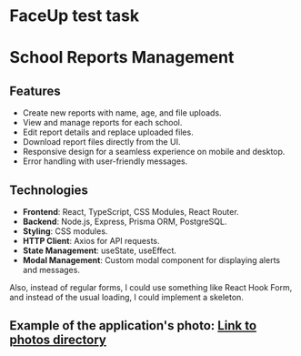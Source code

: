 # FaceUp test task

# School Reports Management

## Features
- Create new reports with name, age, and file uploads.
- View and manage reports for each school.
- Edit report details and replace uploaded files.
- Download report files directly from the UI.
- Responsive design for a seamless experience on mobile and desktop.
- Error handling with user-friendly messages.

## Technologies
- **Frontend**: React, TypeScript, CSS Modules, React Router.
- **Backend**: Node.js, Express, Prisma ORM, PostgreSQL.
- **Styling**: CSS modules.
- **HTTP Client**: Axios for API requests.
- **State Management**: useState, useEffect.
- **Modal Management**: Custom modal component for displaying alerts and messages.

Also, instead of regular forms, I could use something like React Hook Form, and instead of the usual loading, I could implement a skeleton.

## Example of the application's photo: [Link to photos directory](https://github.com/konopvik/faceup/tree/main/photos)
